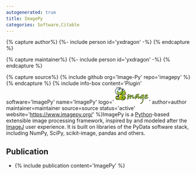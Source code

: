 ```yaml
---
autogenerated: true
title: ImagePy
categories: Software,Citable
---
```



{% capture author%}
{%- include person id='yxdragon' -%}
{% endcapture %}

{% capture maintainer%}
{%- include person id='yxdragon' -%}
{% endcapture %}

{% capture source%}
{% include github org='Image-Py' repo='imagepy' %}
{% endcapture %}
{% include info-box content='Plugin' software='ImagePy' name='ImagePy' logo='<img src="/media/ImagePy-logo.png" width="96"/>' author=author maintainer=maintainer source=source status='active' website='https://www.imagepy.org/' %}ImagePy is a [Python](/scripting/python)-based extensible image processing framework, inspired by and modeled after the [ImageJ](/about) user experience. It is built on libraries of the PyData software stack, including NumPy, SciPy, scikit-image, pandas and others.

## Publication

-   {% include publication content='ImagePy' %}

 
